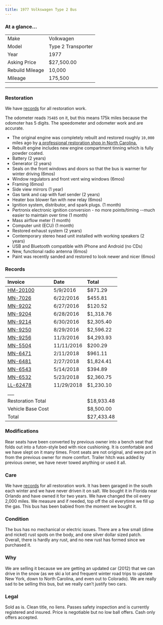 ```yaml
---
title: 1977 Volkswagen Type 2 Bus
---
```


### At a glance... ###

|  |  |
| :--- | :--- |
| Make            | Volkwagen          |
| Model           | Type 2 Transporter |
| Year            | 1977               |
| Asking Price    | $27,500.00         |
| Rebuild Mileage | 10,000             |
| Mileage         | 175,500            |

---

### Restoration ###
We have [records](/#records) for all restoration work.

The odometer reads `75485` on it, but this means 175k miles because the odomoter has 5 digits. The speedometer and odometer work and are accurate.

* The original engine was completely rebuilt and restored roughly `10,000` miles ago by [a professional restoration shop in North Carolina.](http://monkeynutvw.com/gallery/v/Past+ProjectsProjects/T2projects/mattgreenwald/)
* Rebuilt engine includes new engine compartment tinning which is fully powder coated.
* Battery (2 years)
* Generator (2 years)
* Seals on the front windows and doors so that the bus is warmer for winter driving (6mos)
* Window regulators and front vent wing windows (6mos)
* Framing (6mos)
* Side view mirrors (1 year)
* Gas tank and cap with fuel sender (2 years)
* Heater box blower fan with new relay (6mos)
* Ignition system, distributor, and spark plugs. (1 month)
* Pertronix electronic ignition conversion - no more points/timing --much easier to maintain over time (1 month)
* Mass airflow meter (1 month)
* Computer unit (ECU) (1 month)
* Restored exhaust system (2 years)
* Contemporary stereo head unit installed with working speakers (2 years)
* USB and Bluetooth compatible with iPhone and Android (no CDs) 
* New, functional radio antenna (6mos)
* Paint was recently sanded and restored to look newer and nicer (6mos)

### Records ###

| Invoice           | Date       | Total      |
| :--- | :--- | :--- |
| [HM-20100](pdfs/1-HM-20100.pdf) | 5/9/2016 | $871.29 |
| [MN-7026](pdfs/2-MN-7026.pdf) | 6/22/2016  | $455.81    |
| [MN-9202](pdfs/3-MN-9202.pdf) | 6/27/2016  | $120.52    |
| [MN-9204](pdfs/4-MN-9204.pdf) | 6/28/2016 | $1,318.76  |
| [MN-9214](pdfs/5-MN-9214.pdf) | 6/30/2016  | $2,305.40  |
| [MN-9250](pdfs/6-MN-9250.pdf) | 8/29/2016  | $2,596.22  |
| [MN-9256](pdfs/7-MN-9256.pdf) | 11/3/2016  | $4,293.93  |
| [MN-5504](pdfs/8-MN-5504.pdf) | 11/11/2016 | $200.29    |
| [MN-6471](pdfs/9-MN-6471.pdf) | 2/11/2018  | $961.11    |
| [MN-6481](pdfs/10-MN-6481.pdf) | 2/27/2018  | $1,824.41  |
| [MN-6543](pdfs/11-MN-6543.pdf) | 5/14/2018  | $394.89    |
| [MN-6532](pdfs/12-MN-6532.pdf) | 5/23/2018  | $2,360.75  |
| [LL-62478](pdfs/13-LL-62478.pdf) | 11/29/2018 | $1,230.10  |
| ___ |  |  |
| Restoration Total |            | $18,933.48 |
| Vehicle Base Cost |            | $8,500.00  |
| Total             |            | $27,433.48 |


### Modifications ###
Rear seats have been converted by previous owner into a bench seat that folds out into a futon-style bed with nice cushioning. It is comfortable and we have slept on it many times. Front seats are not original, and were put in from the previous owner for more comfort. Trailer hitch was added by previous owner, we have never towed anything or used it all.

### Care ###
We have [records](/#records) for all restoration work. It has been garaged in the south each winter and we have never driven it on salt. We bought it in Florida near Orlando and have owned it for two years. We have changed the oil every 2,000 miles. We measure and if needed, top off the oil everytime we fill up the gas. This bus has been babied from the moment we bought it.

### Condition ###
The bus has no mechanical or electric issues. There are a few small (dime and nickel) rust spots on the body, and one silver dollar sized patch. Overall, there is hardly any rust, and no new rust has formed since we purchased it.

### Why ###
We are selling it because we are getting an updated car (2012) that we can drive in the snow (as we ski a lot and frequent winter road trips to upstate New York, down to North Carolina, and even out to Colorado). We are really sad to be  selling this bus, but we really can’t justify two cars.

### Legal ###
Sold as is. Clean title, no liens. Passes safety inspection and is currently registered and insured.
Price is negotiable but no low ball offers. Cash only offers accepted.
